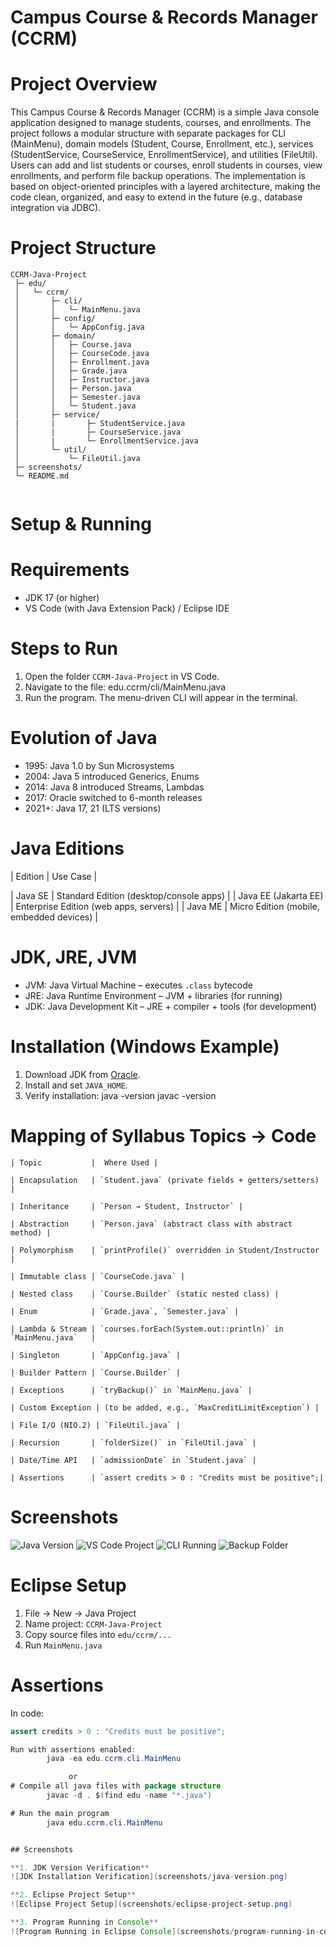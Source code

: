 # Campus Course & Records Manager (CCRM)

# Project Overview
This Campus Course & Records Manager (CCRM) is a simple Java console application designed to manage students, courses, and enrollments. The project follows a modular structure with separate packages for CLI (MainMenu), domain models (Student, Course, Enrollment, etc.), services (StudentService, CourseService, EnrollmentService), and utilities (FileUtil). Users can add and list students or courses, enroll students in courses, view enrollments, and perform file backup operations. The implementation is based on object-oriented principles with a layered architecture, making the code clean, organized, and easy to extend in the future (e.g., database integration via JDBC).


# Project Structure

```
CCRM-Java-Project
 ├─ edu/
 │   └─ ccrm/
 │       ├─ cli/
 │       │   └─ MainMenu.java
 │       ├─ config/
 │       │   └─ AppConfig.java
 │       ├─ domain/
 │       │   ├─ Course.java
 │       │   ├─ CourseCode.java
 │       │   ├─ Enrollment.java
 │       │   ├─ Grade.java
 │       │   ├─ Instructor.java
 │       │   ├─ Person.java
 │       │   ├─ Semester.java
 │       │   └─ Student.java
 │       ├─ service/
 |       |       ├─ StudentService.java
 │       |       ├─ CourseService.java
 │       |       └─ EnrollmentService.java
 │       └─ util/
 │           └─ FileUtil.java
 ├─ screenshots/
 └─ README.md  
 
 ```

# Setup & Running

# Requirements
- JDK 17 (or higher)
- VS Code (with Java Extension Pack) / Eclipse IDE

# Steps to Run
1. Open the folder `CCRM-Java-Project` in VS Code.  
2. Navigate to the file: 
        edu.ccrm/cli/MainMenu.java
3. Run the program. The menu-driven CLI will appear in the terminal.


# Evolution of Java
- 1995: Java 1.0 by Sun Microsystems  
- 2004: Java 5 introduced Generics, Enums  
- 2014: Java 8 introduced Streams, Lambdas  
- 2017: Oracle switched to 6-month releases  
- 2021+: Java 17, 21 (LTS versions)  

# Java Editions
| Edition               |    Use Case |

| Java SE               | Standard Edition (desktop/console apps)  |
| Java EE (Jakarta EE)  | Enterprise Edition (web apps, servers)   |
| Java ME               | Micro Edition (mobile, embedded devices) |

# JDK, JRE, JVM
- JVM: Java Virtual Machine –   executes `.class` bytecode  
- JRE: Java Runtime Environment –   JVM + libraries (for running)  
- JDK: Java Development Kit –   JRE + compiler + tools (for development)  


# Installation (Windows Example)
1. Download JDK from [Oracle](https://www.oracle.com/java/technologies/javase-downloads.html).  
2. Install and set `JAVA_HOME`.  
3. Verify installation:
        java -version
        javac -version

 # Mapping of Syllabus Topics → Code
 

```
| Topic           |  Where Used |

| Encapsulation   | `Student.java` (private fields + getters/setters) |

| Inheritance     | `Person → Student, Instructor` |

| Abstraction     | `Person.java` (abstract class with abstract method) |

| Polymorphism    | `printProfile()` overridden in Student/Instructor |

| Immutable class | `CourseCode.java` |

| Nested class    | `Course.Builder` (static nested class) |

| Enum            | `Grade.java`, `Semester.java` |

| Lambda & Stream | `courses.forEach(System.out::println)` in `MainMenu.java`   |

| Singleton       | `AppConfig.java` |

| Builder Pattern | `Course.Builder` |

| Exceptions      | `tryBackup()` in `MainMenu.java` |

| Custom Exception | (to be added, e.g., `MaxCreditLimitException`) |

| File I/O (NIO.2) | `FileUtil.java` |

| Recursion       | `folderSize()` in `FileUtil.java` |

| Date/Time API   | `admissionDate` in `Student.java` |

| Assertions      | `assert credits > 0 : "Credits must be positive";|
```

# Screenshots

![Java Version](screenshots/java-version.png)
![VS Code Project](screenshots/project-structure.png)
![CLI Running](screenshots/cli-run.png)
![Backup Folder](screenshots/backup.png)
        
# Eclipse Setup 
1. File → New → Java Project  
2. Name project: `CCRM-Java-Project`  
3. Copy source files into `edu/ccrm/...`  
4. Run `MainMenu.java`  

# Assertions
In code:
```java
assert credits > 0 : "Credits must be positive";

Run with assertions enabled:
        java -ea edu.ccrm.cli.MainMenu

             or 
# Compile all java files with package structure
        javac -d . $(find edu -name "*.java")

# Run the main program
        java edu.ccrm.cli.MainMenu


## Screenshots

**1. JDK Version Verification**
![JDK Installation Verification](screenshots/java-version.png)

**2. Eclipse Project Setup**
![Eclipse Project Setup](screenshots/eclipse-project-setup.png)

**3. Program Running in Console**
![Program Running in Eclipse Console](screenshots/program-running-in-console.png)

